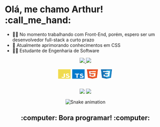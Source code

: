 <h1>Olá, me chamo Arthur! :call_me_hand:</h1>



- 👨‍💻 No momento trabalhando com Front-End, porém, espero ser um desenvolvedor full-stack a curto prazo
- 🚀 Atualmente aprimorando conhecimentos em CSS
- 👨‍🎓 Estudante de Engenharia de Software

<div align="center">
  <a href="https://github.com/Coutinhooarthur">
  <img height="150em" src="https://github-readme-stats.vercel.app/api?username=Coutinhooarthur&count_private=true&include_all_commits=true&show_icons=true&theme=dark&hide_border=false&show_owner=true"/>
  <img height="150em" src="https://github-readme-stats.vercel.app/api/top-langs/?username=Coutinhooarthur&theme=dark&hide_border=false&&layout=compact"/>
  </a>
</div>
  
<div align="center" valign="top"><br>
  <img align="center" alt="Js" height="30" width="40" src="https://raw.githubusercontent.com/devicons/devicon/master/icons/javascript/javascript-plain.svg">
  <img align="center" alt="Js" height="30" width="40" src="https://raw.githubusercontent.com/devicons/devicon/master/icons/typescript/typescript-plain.svg">
  <img align="center" alt="HTML" height="30" width="40" src="https://raw.githubusercontent.com/devicons/devicon/master/icons/html5/html5-original.svg">
  <img align="center" alt="CSS" height="30" width="40" src="https://raw.githubusercontent.com/devicons/devicon/master/icons/css3/css3-original.svg">
 </div><br>

<div align="center">
 
  <a href="linkedin/in/arthurcoutinhodev" target="_blank"><img src="https://img.shields.io/badge/-LinkedIn-%230077B5?style=for-the-badge&logo=linkedin&logoColor=white" target="_blank"></a> 
  <a href="mailto:contatocoutinhoarthur@hotmail.com"><img src="https://img.shields.io/badge/-Gmail-%23333?style=for-the-badge&logo=gmail&logoColor=white" target="_blank"></a>
  <!--<a href="api.whatsapp.com/send?1=pt_BR&phone=5562985710673"--> 
</div>

<div align="center">
  
  ![Snake animation](https://github.com/danielbped/danielbped/blob/output/github-contribution-grid-snake.svg)
  
</div>

<div align="center">
  <h2><p>:computer: Bora programar! :computer:</p><h2>

